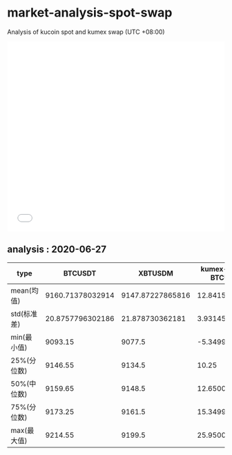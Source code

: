 # market-analysis-spot-swap
Analysis of kucoin spot and kumex swap (UTC +08:00)

<iframe width="100%" height="440" src="./data.html" frameborder="no" border="0" scrolling="no"></iframe>

## analysis : 2020-06-27

type | BTCUSDT | XBTUSDM | kumex-XBTUSDM-BTCUSDT_arb
---|---|---|---
mean(均值) | 9160.71378032914 | 9147.87227865816 | 12.8415016802426
std(标准差) | 20.8757796302186 | 21.878730362181 | 3.93145238100942
min(最小值) | 9093.15 | 9077.5 | -5.34999999999854
25%(分位数) | 9146.55 | 9134.5 | 10.25
50%(中位数) | 9159.65 | 9148.5 | 12.6500000000015
75%(分位数) | 9173.25 | 9161.5 | 15.3499999999985
max(最大值) | 9214.55 | 9199.5 | 25.9500000000007
